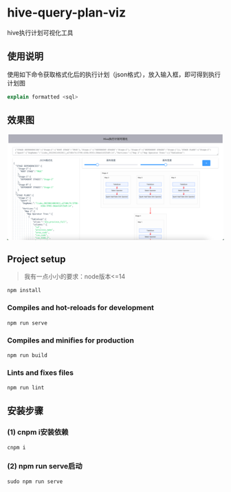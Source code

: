 # hive-query-plan-viz
hive执行计划可视化工具

## 使用说明
使用如下命令获取格式化后的执行计划（json格式），放入输入框，即可得到执行计划图
```sql
explain formatted <sql>
```
## 效果图
![img.png](img.png)

## Project setup
> 我有一点小小的要求：node版本<=14

```
npm install
```

### Compiles and hot-reloads for development
```
npm run serve
```

### Compiles and minifies for production
```
npm run build
```

### Lints and fixes files
```
npm run lint
```


## 安装步骤
### (1) cnpm i安装依赖
```
cnpm i
```

### (2) npm run serve启动
```
sudo npm run serve
```

